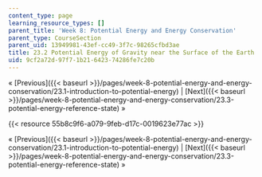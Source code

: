 ```yaml
---
content_type: page
learning_resource_types: []
parent_title: 'Week 8: Potential Energy and Energy Conservation'
parent_type: CourseSection
parent_uid: 13949981-43ef-cc49-3f7c-98265cfbd3ae
title: 23.2 Potential Energy of Gravity near the Surface of the Earth
uid: 9cf2a72d-97f7-1b21-6423-74286fe7c20b
---
```


« [Previous]({{< baseurl >}}/pages/week-8-potential-energy-and-energy-conservation/23.1-introduction-to-potential-energy) | [Next]({{< baseurl >}}/pages/week-8-potential-energy-and-energy-conservation/23.3-potential-energy-reference-state) »

{{< resource 55b8c9f6-a079-9feb-d17c-0019623e77ac >}}

« [Previous]({{< baseurl >}}/pages/week-8-potential-energy-and-energy-conservation/23.1-introduction-to-potential-energy) | [Next]({{< baseurl >}}/pages/week-8-potential-energy-and-energy-conservation/23.3-potential-energy-reference-state) »